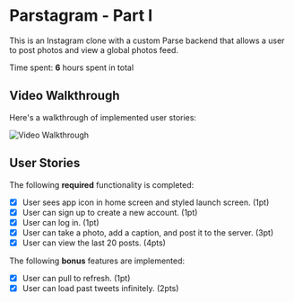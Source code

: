 # Parstagram - Part I

This is an Instagram clone with a custom Parse backend that allows a user to post photos and view a global photos feed.

Time spent: **6** hours spent in total

## Video Walkthrough

Here's a walkthrough of implemented user stories:

<img src='https://github.com/curiousjazz77/Parstagram/blob/main/Parstagram.gif' title='Video Walkthrough' width='' alt='Video Walkthrough' />

## User Stories

The following **required** functionality is completed:

- [x] User sees app icon in home screen and styled launch screen. (1pt)
- [x] User can sign up to create a new account. (1pt)
- [x] User can log in. (1pt)
- [x] User can take a photo, add a caption, and post it to the server. (3pt)
- [x] User can view the last 20 posts. (4pts)

The following **bonus** features are implemented:

- [x] User can pull to refresh. (1pt)
- [x] User can load past tweets infinitely. (2pts)
